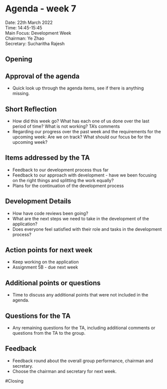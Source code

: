 # Agenda - week 7

Date: 		22th March 2022\
Time: 		14:45-15:45\
Main Focus:		Development Week\
Chairman: 		Ye Zhao\
Secretary:		Sucharitha Rajesh

## Opening

## Approval of the agenda
- Quick look up through the agenda items, see if there is anything missing.

## Short Reflection
- How did this week go? What has each one of us done over the last period of time? What is not working?
  TA’s comments
- Regarding our progress over the past week and the requirements for the upcoming week: Are we on track? What should our focus be for the upcoming week?

## Items addressed by the TA
- Feedback to our development process thus far
- Feedback to our approach with development - have we been focusing on the right things and splitting the work equally?
- Plans for the continuation of the development process

## Development Details
- How have code reviews been going?
- What are the next steps we need to take in the development of the application?
- Does everyone feel satisfied with their role and tasks in the development process?

## Action points for next week
- Keep working on the application
- Assignment 5B - due next week

## Additional points or questions
- Time to discuss any additional points that were not included in the agenda.

## Questions for the TA
- Any remaining questions for the TA, including additional comments or questions from the TA to the group.

## Feedback
- Feedback round about the overall group performance, chairman and secretary.
- Choose the chairman and secretary for next week.

#Closing
